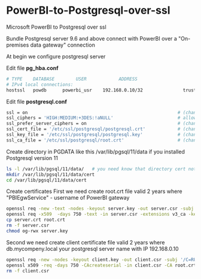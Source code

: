 # PowerBI-to-Postgresql-over-ssl
Microsoft PowerBI to Postgresql over ssl

Bundle Postgresql server 9.6 and above connect with PowerBI over a "On-premises data gateway" connection

At begin we configure postgresql server 

Edit file **pg_hba.conf**
```bash
# TYPE    DATABASE        USER            ADDRESS                        METHOD
# IPv4 local connections:
hostssl   powdb      powerbi_usr    192.168.0.10/32               trust clientcert=1
```

Edit file **postgresql.conf**
```bash
ssl = on                                                        # (change requires restart)
ssl_ciphers = 'HIGH:MEDIUM:+3DES:!aNULL'                        # allowed SSL ciphers
ssl_prefer_server_ciphers = on                                  # (change requires restart)
ssl_cert_file = '/etc/ssl/postgresql/postgresql.crt'            # (change requires restart)
ssl_key_file = '/etc/ssl/postgresql/postgresql.key'             # (change requires restart)
ssl_ca_file = '/etc/ssl/postgresql/root.crt'                    # (change requires restart)
```

Create directory in PGDATA like this /var/lib/pgsql/11/data if you installed Postgresql version 11
```bash
ls -l /var/lib/pgsql/11/data/   # you need know that directory cert not created before
mkdir /var/lib/pgsql/11/data/cert
cd /var/lib/pgsql/11/data/cert
```

Create certificates
First we need create root.crt file valid 2 years where "PBIEgwService" - username of PowerBI gateway
```bash
openssl req -new -text -nodes -keyout server.key -out server.csr -subj '/C=RU/ST=Russia/L=Moscow/O=Mycompany/OU=Mycompany/CN=PBIEgwService'
openssl req -x509  -days 750 -text -in server.csr -extensions v3_ca -key server.key -out server.crt
cp server.crt root.crt
rm -f server.csr
chmod og-rwx server.key
```

Second we need create client certificate file valid 2 years where db.mycompeny.local your postgresql server name with IP 192.168.0.10
```bash
openssl req -new -nodes -keyout client.key -out client.csr -subj '/C=RU/ST=Russia/L=Moscow/O=Mycompany/OU=Mycompany/CN=db.mycompeny.local'
openssl x509 -req -days 750 -CAcreateserial -in client.csr -CA root.crt -CAkey server.key -out client.crt
rm -f client.csr
```

